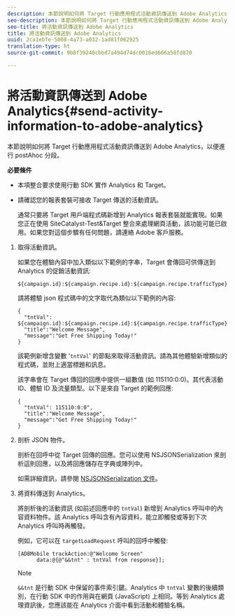 ```yaml
---
description: 本節說明如何將 Target 行動應用程式活動資訊傳送到 Adobe Analytics，以便進行 postAhoc 分段。
seo-description: 本節說明如何將 Target 行動應用程式活動資訊傳送到 Adobe Analytics，以便進行 postAhoc 分段。
seo-title: 將活動資訊傳送到 Adobe Analytics
title: 將活動資訊傳送到 Adobe Analytics
uuid: 2ca1ebfe-5008-4a73-a032-1ad81f062925
translation-type: ht
source-git-commit: 9b8f39240cbbd7a494d74dc0016ed666a58fd870

---
```



# 將活動資訊傳送到 Adobe Analytics{#send-activity-information-to-adobe-analytics}

本節說明如何將 Target 行動應用程式活動資訊傳送到 Adobe Analytics，以便進行 postAhoc 分段。

**必要條件**

* 本項整合要求使用行動 SDK 實作 Analytics 和 Target。
* 請確認您的報表套裝可接收 Target 傳送的活動資訊。

   通常只要將 Target 用戶端程式碼新增到 Analytics 報表套裝就能實現。如果您正在使用 SiteCatalyst-Test&amp;Target 整合來處理網頁活動，該功能可能已啟用。如果您對這個步驟有任何問題，請連絡 Adobe 客戶服務。

1. 取得活動資訊。

   如果您在體驗內容中加入類似以下範例的字串，Target 會傳回可供傳送到 Analytics 的促銷活動資訊:

   ```
   ${campaign.id}:${campaign.recipe.id}:${campaign.recipe.trafficType}
   ```

   請將體驗 json 程式碼中的文字取代為類似以下範例的內容:

   ```
   { 
     "tntVal": ${campaign.id}:${campaign.recipe.id}:${campaign.recipe.trafficType}", 
     "title":"Welcome Message", 
     "message":"Get Free Shipping Today!" 
   }
   ```

   該範例新增含變數 &#39;`tntVal`&#39; 的節點來取得活動資訊。請為其他體驗新增類似的程式碼，並附上適當標題和訊息。

   該字串會在 Target 傳回的回應中提供一組數值 (如 115110:0:0)。其代表活動 ID、體驗 ID 及流量類型。以下是來自 Target 的範例回應:

   ```
   { 
     "tntVal": 115110:0:0", 
     "title":"Welcome Message", 
     "message":"Get Free Shipping Today!" 
   }
   ```

1. 剖析 JSON 物件。

   剖析在回呼中從 Target 回傳的回應。您可以使用 NSJSONSerialization 來剖析這則回應，以及將回應儲存在字典或陣列中。

   如需詳細資訊，請參閱 [NSJSONSerialization 文件](https://developer.apple.com/library/ios/documentation/Foundation/Reference/NSJSONSerialization_Class/#//apple_ref/occ/clm/NSJSONSerialization/JSONObjectWithData:options:error)。
1. 將資料傳送到 Analytics。

   將剖析後的活動資訊 (如前述回應中的 `tntVal`) 新增到 Analytics 呼叫中的內容資料物件。該 Analytics 呼叫含有內容資料，能立即觸發或等到下次 Analytics 呼叫時再觸發。

   例如，它可以在 `targetLoadRequest` 呼叫的回呼中觸發:

   ```
   [ADBMobile trackAction:@"Welcome Screen"  
         data:@{@"&&tnt" : tntVal from response}];
   ```

   >[!NOTE]
   >
   >`&&tnt` 是行動 SDK 中保留的事件索引鍵。Analytics 中 `tntVal` 變數的後續類別，在行動 SDK 中的作用與在網頁 (JavaScript) 上相同。等到 Analytics 處理資訊後，您應該能在 Analytics 介面中看到活動和體驗名稱。

